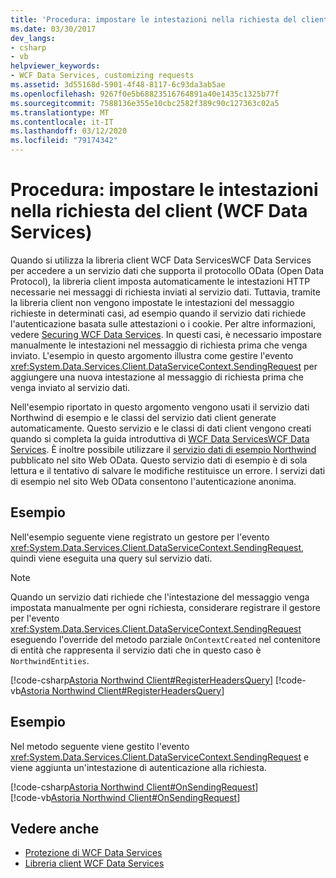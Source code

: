 ```yaml
---
title: 'Procedura: impostare le intestazioni nella richiesta del client (WCF Data Services)'
ms.date: 03/30/2017
dev_langs:
- csharp
- vb
helpviewer_keywords:
- WCF Data Services, customizing requests
ms.assetid: 3d55168d-5901-4f48-8117-6c93da3ab5ae
ms.openlocfilehash: 9267f0e5b68823516764891a40e1435c1325b77f
ms.sourcegitcommit: 7588136e355e10cbc2582f389c90c127363c02a5
ms.translationtype: MT
ms.contentlocale: it-IT
ms.lasthandoff: 03/12/2020
ms.locfileid: "79174342"
---
```

# <a name="how-to-set-headers-in-the-client-request-wcf-data-services"></a>Procedura: impostare le intestazioni nella richiesta del client (WCF Data Services)
Quando si utilizza la libreria client WCF Data ServicesWCF Data Services per accedere a un servizio dati che supporta il protocollo OData (Open Data Protocol), la libreria client imposta automaticamente le intestazioni HTTP necessarie nei messaggi di richiesta inviati al servizio dati. Tuttavia, tramite la libreria client non vengono impostate le intestazioni del messaggio richieste in determinati casi, ad esempio quando il servizio dati richiede l'autenticazione basata sulle attestazioni o i cookie. Per altre informazioni, vedere [Securing WCF Data Services](securing-wcf-data-services.md#clientAuthentication). In questi casi, è necessario impostare manualmente le intestazioni nel messaggio di richiesta prima che venga inviato. L'esempio in questo argomento illustra come gestire l'evento <xref:System.Data.Services.Client.DataServiceContext.SendingRequest> per aggiungere una nuova intestazione al messaggio di richiesta prima che venga inviato al servizio dati.  
  
 Nell'esempio riportato in questo argomento vengono usati il servizio dati Northwind di esempio e le classi del servizio dati client generate automaticamente. Questo servizio e le classi di dati client vengono creati quando si completa la guida introduttiva di [WCF Data ServicesWCF Data Services](quickstart-wcf-data-services.md). È inoltre possibile utilizzare il [servizio dati di esempio Northwind](https://services.odata.org/Northwind/Northwind.svc/) pubblicato nel sito Web OData. Questo servizio dati di esempio è di sola lettura e il tentativo di salvare le modifiche restituisce un errore. I servizi dati di esempio nel sito Web OData consentono l'autenticazione anonima.  
  
## <a name="example"></a>Esempio  
 Nell'esempio seguente viene registrato un gestore per l'evento <xref:System.Data.Services.Client.DataServiceContext.SendingRequest>, quindi viene eseguita una query sul servizio dati.  
  
> [!NOTE]
> Quando un servizio dati richiede che l'intestazione del messaggio venga impostata manualmente per ogni richiesta, considerare registrare il gestore per l'evento <xref:System.Data.Services.Client.DataServiceContext.SendingRequest> eseguendo l'override del metodo parziale `OnContextCreated` nel contenitore di entità che rappresenta il servizio dati che in questo caso è `NorthwindEntities`.  
  
[!code-csharp[Astoria Northwind Client#RegisterHeadersQuery](../../../../samples/snippets/csharp/VS_Snippets_Misc/astoria_northwind_client/cs/source.cs#registerheadersquery)]
[!code-vb[Astoria Northwind Client#RegisterHeadersQuery](../../../../samples/snippets/visualbasic/VS_Snippets_Misc/astoria_northwind_client/vb/source.vb#registerheadersquery)]
  
## <a name="example"></a>Esempio  
 Nel metodo seguente viene gestito l'evento <xref:System.Data.Services.Client.DataServiceContext.SendingRequest> e viene aggiunta un'intestazione di autenticazione alla richiesta.  
  
 [!code-csharp[Astoria Northwind Client#OnSendingRequest](../../../../samples/snippets/csharp/VS_Snippets_Misc/astoria_northwind_client/cs/source.cs#onsendingrequest)]  
 [!code-vb[Astoria Northwind Client#OnSendingRequest](../../../../samples/snippets/visualbasic/VS_Snippets_Misc/astoria_northwind_client/vb/source.vb#onsendingrequest)]  
  
## <a name="see-also"></a>Vedere anche

- [Protezione di WCF Data Services](securing-wcf-data-services.md)
- [Libreria client WCF Data Services](wcf-data-services-client-library.md)
